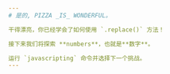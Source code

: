 ```yaml
---
# 是的, PIZZA _IS_ WONDERFUL。

干得漂亮，你已经学会了如何使用 `.replace()` 方法！

接下来我们将探索 **numbers**，也就是**数字**。

运行 `javascripting` 命令并选择下一个挑战。
---
```

